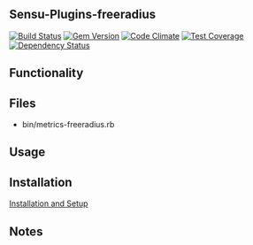 ## Sensu-Plugins-freeradius

[ ![Build Status](https://travis-ci.org/sensu-plugins/sensu-plugins-freeradius.svg?branch=master)](https://travis-ci.org/sensu-plugins/sensu-plugins-freeradius)
[![Gem Version](https://badge.fury.io/rb/sensu-plugins-freeradius.svg)](http://badge.fury.io/rb/sensu-plugins-freeradius)
[![Code Climate](https://codeclimate.com/github/sensu-plugins/sensu-plugins-freeradius/badges/gpa.svg)](https://codeclimate.com/github/sensu-plugins/sensu-plugins-freeradius)
[![Test Coverage](https://codeclimate.com/github/sensu-plugins/sensu-plugins-freeradius/badges/coverage.svg)](https://codeclimate.com/github/sensu-plugins/sensu-plugins-freeradius)
[![Dependency Status](https://gemnasium.com/sensu-plugins/sensu-plugins-freeradius.svg)](https://gemnasium.com/sensu-plugins/sensu-plugins-freeradius)

## Functionality

## Files
 * bin/metrics-freeradius.rb

## Usage

## Installation

[Installation and Setup](http://sensu-plugins.io/docs/installation_instructions.html)

## Notes
